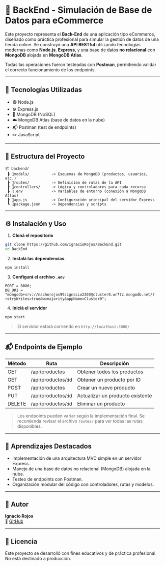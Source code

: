 # 🛒 BackEnd - Simulación de Base de Datos para eCommerce

Este proyecto representa el **Back-End** de una aplicación tipo eCommerce, diseñado como práctica profesional para simular la gestión de datos de una tienda online. Se construyó una **API RESTful** utilizando tecnologías modernas como **Node.js**, **Express**, y una base de datos **no relacional** con **MongoDB** alojada en **MongoDB Atlas**.

Todas las operaciones fueron testeadas con **Postman**, permitiendo validar el correcto funcionamiento de los endpoints.

---

## 🚀 Tecnologías Utilizadas

- 🟢 Node.js
- ⚙️ Express.js
- 🍃 MongoDB (NoSQL)
- ☁️ MongoDB Atlas (base de datos en la nube)
- 📬 Postman (test de endpoints)
- ✏️ JavaScript

---

## 📁 Estructura del Proyecto

```
📦 backend/
 ┣ 📂models/          -> Esquemas de MongoDB (productos, usuarios, etc.)
 ┣ 📂routes/          -> Definición de rutas de la API
 ┣ 📂controllers/     -> Lógica y controladores para cada recurso
 ┣ 📄.env             -> Variables de entorno (conexión a MongoDB Atlas)
 ┣ 📄app.js           -> Configuración principal del servidor Express
 ┗ 📄package.json     -> Dependencias y scripts
```

---

## ⚙️ Instalación y Uso

1. **Cloná el repositorio**

```bash
git clone https://github.com/IgnacioRojos/BackEnd.git
cd BackEnd
```

2. **Instalá las dependencias**

```bash
npm install
```

3. **Configurá el archivo `.env`**

```env
PORT = 8080;
DB_URI = "mongodb+srv://nachorojos99:ignacio2208@cluster0.wr7tz.mongodb.net/?retryWrites=true&w=majority&appName=Cluster0"; 
```

4. **Iniciá el servidor**

```bash
npm start
```

> El servidor estará corriendo en `http://localhost:3000/`

---

## 📬 Endpoints de Ejemplo

| Método | Ruta               | Descripción                        |
|--------|--------------------|------------------------------------|
| GET    | /api/productos     | Obtener todos los productos        |
| GET    | /api/productos/:id | Obtener un producto por ID         |
| POST   | /api/productos     | Crear un nuevo producto            |
| PUT    | /api/productos/:id | Actualizar un producto existente   |
| DELETE | /api/productos/:id | Eliminar un producto               |

> Los endpoints pueden variar según la implementación final. Se recomienda revisar el archivo `routes/` para ver todas las rutas disponibles.

---

## 🧠 Aprendizajes Destacados

- Implementación de una arquitectura MVC simple en un servidor Express.
- Manejo de una base de datos no relacional (MongoDB) alojada en la nube.
- Testeo de endpoints con Postman.
- Organización modular del código con controladores, rutas y modelos.

---

## 📌 Autor

**Ignacio Rojos**  
🔗 [GitHub](https://github.com/IgnacioRojos)

---

## 📄 Licencia

Este proyecto se desarrolló con fines educativos y de práctica profesional. No está destinado a producción.
